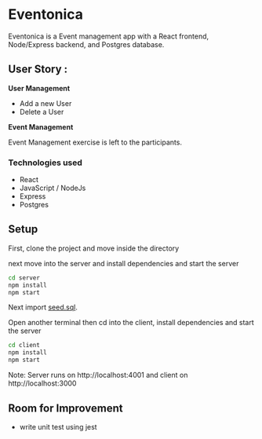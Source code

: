 # Eventonica

Eventonica is a Event management app with a React frontend, Node/Express backend, and Postgres database.

## User Story :

**User Management**

- Add a new User
- Delete a User

**Event Management**

Event Management exercise is left to the participants.

### Technologies used

- React
- JavaScript / NodeJs
- Express
- Postgres

## Setup

First, clone the project and move inside the directory

next move into the server and install dependencies and start the server

```bash
cd server
npm install
npm start
```

Next import [seed.sql](./server/db/seed.sql).

Open another terminal then cd into the client, install dependencies and start the server

```bash
cd client
npm install
npm start
```

Note: Server runs on http://localhost:4001 and client on http://localhost:3000

## Room for Improvement

- write unit test using jest
